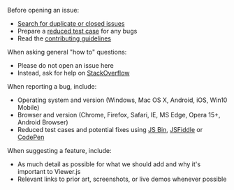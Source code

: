Before opening an issue:

- [Search for duplicate or closed issues](https://github.com/fengyuanchen/viewerjs/issues?utf8=%E2%9C%93&q=is%3Aissue)
- Prepare a [reduced test case](https://css-tricks.com/reduced-test-cases/) for any bugs
- Read the [contributing guidelines](https://github.com/fengyuanchen/viewerjs/blob/master/CONTRIBUTING.md)

When asking general "how to" questions:

- Please do not open an issue here
- Instead, ask for help on [StackOverflow](http://stackoverflow.com/)

When reporting a bug, include:

- Operating system and version (Windows, Mac OS X, Android, iOS, Win10 Mobile)
- Browser and version (Chrome, Firefox, Safari, IE, MS Edge, Opera 15+, Android Browser)
- Reduced test cases and potential fixes using [JS Bin](https://jsbin.com), [JSFiddle](https://jsfiddle.net/) or [CodePen](https://codepen.io/)

When suggesting a feature, include:

- As much detail as possible for what we should add and why it's important to Viewer.js
- Relevant links to prior art, screenshots, or live demos whenever possible
